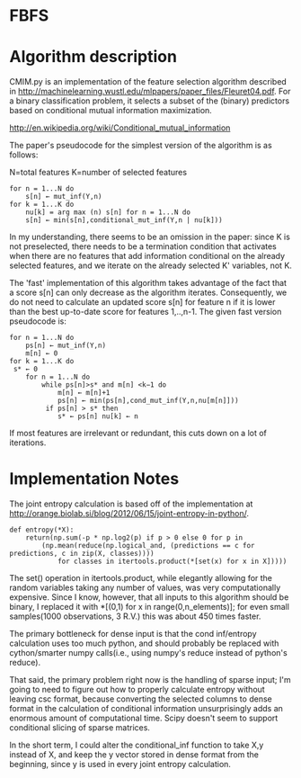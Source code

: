 FBFS
====


Algorithm description
====

CMIM.py is an implementation of the feature selection algorithm described in http://machinelearning.wustl.edu/mlpapers/paper_files/Fleuret04.pdf.  For a binary classification problem, it selects a subset of the (binary) predictors based on conditional mutual information maximization.

http://en.wikipedia.org/wiki/Conditional_mutual_information

The paper's pseudocode for the simplest version of the algorithm is as follows:

N=total features
K=number of selected features
```
for n = 1...N do	s[n] ← mut_inf(Y,n)for k = 1...K do	nu[k] = arg max (n) s[n] for n = 1...N do	s[n] ← min(s[n],conditional_mut_inf(Y,n | nu[k]))
```

	
In my understanding, there seems to be an omission in the paper: since K is not preselected, there needs to be a termination condition that activates when there are no features that add information conditional on the already selected features, and we iterate on the already selected K' variables, not K.

The 'fast' implementation of this algorithm takes advantage of the fact that a score s[n] can only decrease as the algorithm iterates.  Consequently, we do not need to calculate an updated score s[n] for feature n if it is lower than the best up-to-date score for features 1,..,n-1.  The given fast version pseudocode is:

```for n = 1...N do	ps[n] ← mut_inf(Y,n) 
	m[n] ← 0for k = 1...K do
 s* ← 0	for n = 1...N do		while ps[n]>s* and m[n] <k−1 do			m[n] ← m[n]+1			ps[n] ← min(ps[n],cond_mut_inf(Y,n,nu[m[n]]))
		 if ps[n] > s* then			s* ← ps[n] nu[k] ← n
```
If most features are irrelevant or redundant, this cuts down on a lot of iterations.



Implementation Notes
====

The joint entropy calculation is based off of the implementation at
http://orange.biolab.si/blog/2012/06/15/joint-entropy-in-python/.

```
def entropy(*X):
    return(np.sum(-p * np.log2(p) if p > 0 else 0 for p in
        (np.mean(reduce(np.logical_and, (predictions == c for predictions, c in zip(X, classes))))
            for classes in itertools.product(*[set(x) for x in X]))))
```
The set() operation in itertools.product, while elegantly allowing for the random variables taking any number of values, was very computationally expensive.  Since I know, however, that all inputs to this algorithm should be binary, I replaced it with *[(0,1) for x in range(0,n_elements)]; for even small samples(1000 observations, 3 R.V.) this was about 450 times faster.

The primary bottleneck for dense input is that the cond inf/entropy calculation uses too much python, and should probably be replaced with cython/smarter numpy calls(i.e., using numpy's reduce instead of python's reduce).

That said, the primary problem right now is the handling of sparse input; I'm going to need to figure out how to properly calculate entropy without leaving csc format, because converting the selected columns to dense format in the calculation of conditional information unsurprisingly adds an enormous amount of computational time. Scipy doesn't seem to support conditional slicing of sparse matrices.

In the short term, I could alter the conditional_inf function to take X,y instead of X, and keep the y vector stored in dense format from the beginning, since y is used in every joint entropy calculation.  

